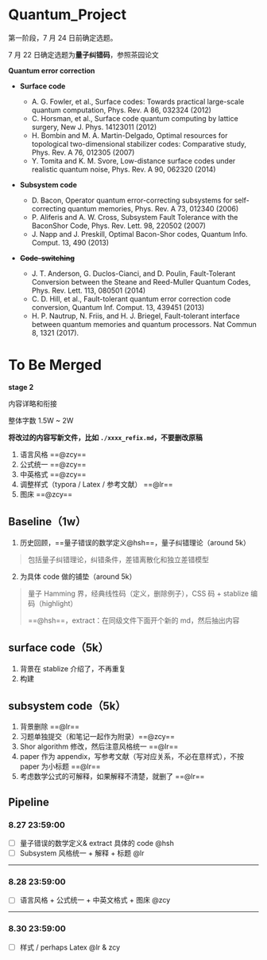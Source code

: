 # Quantum_Project
第一阶段，7 月 24 日前确定选题。

7 月 22 日确定选题为**量子纠错码**，参照茶园论文

**Quantum error correction**

- **Surface code**
  - A. G. Fowler, et al., Surface codes: Towards practical large-scale quantum computation, Phys. Rev. A 86, 032324 (2012)
  - C. Horsman, et al., Surface code quantum computing by lattice surgery, New J. Phys. 14123011 (2012)
  - H. Bombin and M. A. Martin-Delgado, Optimal resources for topological two-dimensional stabilizer codes: Comparative study, Phys. Rev. A 76, 012305 (2007)
  - Y. Tomita and K. M. Svore, Low-distance surface codes under realistic quantum noise, Phys. Rev. A 90, 062320 (2014)


- **Subsystem code**
  - D. Bacon, Operator quantum error-correcting subsystems for self-correcting quantum memories, Phys. Rev. A 73, 012340 (2006)
  - P. Aliferis and A. W. Cross, Subsystem Fault Tolerance with the BaconShor Code, Phys. Rev. Lett. 98, 220502 (2007)
  - J. Napp and J. Preskill, Optimal Bacon-Shor codes, Quantum Info. Comput. 13, 490 (2013)


- **~~Code-switching~~**
  - J. T. Anderson, G. Duclos-Cianci, and D. Poulin, Fault-Tolerant Conversion between the Steane and Reed-Muller Quantum Codes, Phys. Rev. Lett. 113, 080501 (2014)
  - C. D. Hill, et al., Fault-tolerant quantum error correction code conversion, Quantum Inf. Comput. 13, 439451 (2013)
  - H. P. Nautrup, N. Friis, and H. J. Briegel, Fault-tolerant interface between quantum memories and quantum processors. Nat Commun 8, 1321 (2017).

# To Be Merged

**stage 2**

内容详略和衔接

整体字数 1.5W ~ 2W

**将改过的内容写新文件，比如 `./xxxx_refix.md`，不要删改原稿**

1. 语言风格 ==@zcy==
2. 公式统一 ==@zcy==
3. 中英格式 ==@zcy==
4. 调整样式（typora / Latex / 参考文献） ==@lr==
5. 图床 ==@zcy==

## Baseline（1w）

1. 历史回顾，==量子错误的数学定义@hsh==，量子纠错理论（around 5k）

> 包括量子纠错理论，纠错条件，差错离散化和独立差错模型

2. 为具体 code 做的铺垫（around 5k）

> 量子 Hamming 界，经典线性码（定义，删除例子），CSS 码 + stablize 编码（highlight）
>
> ==@hsh==，extract：在同级文件下面开个新的 md，然后抽出内容

## surface code（5k）

1. 背景在 stablize 介绍了，不再重复
1. 构建

## subsystem code（5k）

1. 背景删除 ==@lr==
2. 习题单独提交（和笔记一起作为附录）==@zcy==
3. Shor algorithm 修改，然后注意风格统一 ==@lr==
4. paper 作为 appendix，写参考文献（写对应关系，不必在意样式），不按 paper 为小标题 ==@lr==
5. 考虑数学公式的可解释，如果解释不清楚，就删了 ==@lr==

## Pipeline

### 8.27 23:59:00

- [ ] 量子错误的数学定义& extract 具体的 code @hsh
- [ ] Subsystem 风格统一 + 解释 + 标题 @lr

------
### 8.28 23:59:00

- [ ] 语言风格 + 公式统一 + 中英文格式 + 图床 @zcy
-----
### 8.30 23:59:00
- [ ] 样式 / perhaps Latex @lr & zcy
